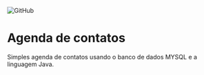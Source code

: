 ![GitHub](https://img.shields.io/github/license/GuilhermeSilva100104/agenda)
# Agenda de contatos
Simples agenda de contatos usando o banco de dados MYSQL e a linguagem Java.
